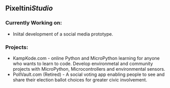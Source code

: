 ## Pixeltini*Studio* 

<!--
**Pixeltini/Pixeltini** is a ✨ _special_ ✨ repository because its `README.md` (this file) appears on your GitHub profile.

Here are some ideas to get you started:

- 🔭 I’m currently working on ...
- 🌱 I’m currently learning ...
- 👯 I’m looking to collaborate on ...
- 🤔 I’m looking for help with ...
- 💬 Ask me about ...
- 📫 How to reach me: ...
- 😄 Pronouns: ...
- ⚡ Fun fact: ...
-->

### Currently Working on:
- Iniital development of a social media prototype.

### Projects:
- KampKode.com - online Python and MicroPython learning for anyone who wants to learn to code. Develop environmetal and community projects with MicroPython, Microcontrollers and environmental sensors.
- PollVault.com (Retired) - A social voting app enabling people to see and share their election ballot choices for greater civic involvement.

